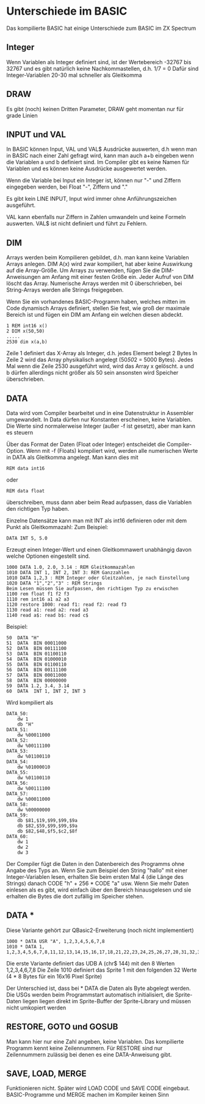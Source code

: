 # Unterschiede im BASIC
Das kompilierte BASIC hat einige Unterschiede zum BASIC im ZX Spectrum

## Integer
Wenn Variablen als Integer definiert sind, ist der Wertebereich -32767 bis 32767 und es gibt natürlich keine Nachkommastellen, d.h. 1/7 = 0
Dafür sind Integer-Variablen 20-30 mal schneller als Gleitkomma

## DRAW
Es gibt (noch) keinen Dritten Parameter, DRAW geht momentan nur für grade Linien

## INPUT und VAL
In BASIC können Input, VAL und VAL$ Ausdrücke auswerten, d.h wenn man in BASIC nach einer Zahl gefragt wird, kann man auch a+b eingeben wenn die Variablen a und b definiert sind.
Im Compiler gibt es keine Namen für Variablen und es können keine Ausdrücke ausgewertet werden.

Wenn die Variable bei Input ein Integer ist, können nur "-" und Ziffern eingegeben werden, bei Float "-", Ziffern und "."

Es gibt kein LINE INPUT, Input wird immer ohne Anführungszeichen ausgeführt.

VAL kann ebenfalls nur Ziffern in Zahlen umwandeln und keine Formeln auswerten.
VAL$ ist nicht definiert und führt zu Fehlern.

## DIM
Arrays werden beim Kompilieren gebildet, d.h. man kann keine Variablen Arrays anlegen. DIM A(x) wird zwar kompiliert, hat aber keine Auswirkung auf die Array-Größe.
Um Arrays zu verwenden, fügen Sie die DIM-Anweisungen am Anfang mit einer festen Größe ein. 
Jeder Aufruf von DIM löscht das Array. Numerische Arrays werden mit 0 überschrieben, bei String-Arrays werden alle Strings freigegeben.

Wenn Sie ein vorhandenes BASIC-Programm haben, welches mitten im Code dynamisch Arrays definiert, stellen Sie fest, wie groß der maximale Bereich ist und fügen ein DIM am Anfang ein welchen diesen abdeckt.

```
1 REM int16 x()
2 DIM x(50,50)
.....
2530 dim x(a,b)
```
Zeile 1 definiert das X-Array als Integer, d.h. jedes Element belegt 2 Bytes
In Zeile 2 wird das Array physikalisch angelegt (50*50*2 = 5000 Bytes). Jedes Mal wenn die Zeile 2530 ausgeführt wird, wird das Array x gelöscht. a und b dürfen allerdings nicht größer als 50 sein ansonsten wird Speicher überschrieben.


## DATA
Data wird vom Compiler bearbeitet und in eine Datenstruktur in Assembler umgewandelt. In Data dürfen nur Konstanten erscheinen, keine Variablen.
Die Werte sind normalerweise Integer (außer -f ist gesetzt), aber man kann es steuern

Über das Format der Daten (Float oder Integer) entscheidet die Compiler-Option. Wenn mit -f (Floats) kompiliert wird, werden alle numerischen Werte in DATA als Gleitkomma angelegt.
Man kann dies mit 
```
REM data int16
```
oder 
```
REM data float
```
überschreiben, muss dann aber beim Read aufpassen, dass die Variablen den richtigen Typ haben.

Einzelne Datensätze kann man mit INT als int16 definieren oder mit dem Punkt als Gleitkommazahl: Zum Beispiel: 
```
DATA INT 5, 5.0
```
Erzeugt einen Integer-Wert und einen Gleitkommawert unabhängig davon welche Optionen eingestellt sind.

```
1000 DATA 1.0, 2.0, 3.14 : REM Gleitkommazahlen
1010 DATA INT 1, INT 2, INT 3: REM Ganzzahlen
1010 DATA 1,2,3 : REM Integer oder Gleitzahlen, je nach Einstellung
1020 DATA "1","2","3" : REM Strings
Beim Lesen müssen Sie aufpassen, den richtigen Typ zu erwischen
1100 rem float f1 f2 f3
1110 rem int16 a1 a2 a3
1120 restore 1000: read f1: read f2: read f3
1130 read a1: read a2: read a3
1140 read a$: read b$: read c$
```

Beispiel:
```
50  DATA "H"
51  DATA  BIN 00011000
52  DATA  BIN 00111100
53  DATA  BIN 01100110
54  DATA  BIN 01000010
55  DATA  BIN 01100110
56  DATA  BIN 00111100
57  DATA  BIN 00011000
58  DATA  BIN 00000000
59  DATA 1.2, 3.4, 3.14
60  DATA  INT 1, INT 2, INT 3
```

Wird kompiliert als

```
DATA_50:
	dw 1
	db "H"
DATA_51:
	dw %00011000
DATA_52:
	dw %00111100
DATA_53:
	dw %01100110
DATA_54:
	dw %01000010
DATA_55:
	dw %01100110
DATA_56:
	dw %00111100
DATA_57:
	dw %00011000
DATA_58:
	dw %00000000
DATA_59:
	db $81,$19,$99,$99,$9a
	db $82,$59,$99,$99,$9a
	db $82,$48,$f5,$c2,$8f
DATA_60:
	dw 1
	dw 2
	dw 3
```

Der Compiler fügt die Daten in den Datenbereich des Programms ohne Angabe des Typs an. Wenn Sie zum Beispiel den String "hallo" mit einer Integer-Variablen lesen, erhalten Sie beim ersten Mal 4 (die Länge des Strings) danach CODE "h" + 256 * CODE "a" usw.
Wenn Sie mehr Daten einlesen als es gibt, wird einfach über den Bereich hinausgelesen und sie erhalten die Bytes die dort zufällig im Speicher stehen.

## DATA *
Diese Variante gehört zur QBasic2-Erweiterung (noch nicht implementiert)
```
1000 * DATA USR "A", 1,2,3,4,5,6,7,8
1010 * DATA 1, 1,2,3,4,5,6,7,8,11,12,13,14,15,16,17,18,21,22,23,24,25,26,27,28,31,32,33,34,35,36,37,38
```

Die erste Variante definiert das UDB A (chr$ 144) mit den 8 Werten 1,2,3,4,6,7,8
Die Zeile 1010 definiert das Sprite 1 mit den folgenden 32 Werte (4 * 8 Bytes für ein 16x16 Pixel Sprite)

Der Unterschied ist, dass bei * DATA die Daten als Byte abgelegt werden. Die USGs werden beim Programmstart automatisch initialisiert, die Sprite-Daten liegen liegen direkt im Sprite-Buffer der Sprite-Library und müssen nicht umkopiert werden

## RESTORE, GOTO und GOSUB
Man kann hier nur eine Zahl angeben, keine Variablen. Das kompilierte Programm kennt keine Zeilennummern.
Für RESTORE sind nur Zeilennummern zulässig bei denen es eine DATA-Anweisung gibt.

## SAVE, LOAD, MERGE
Funktionieren nicht.
Später wird LOAD CODE und SAVE CODE eingebaut. BASIC-Programme und MERGE machen im Kompiler keinen Sinn
